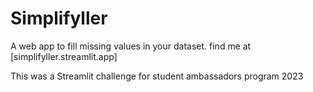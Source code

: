 # Simplifyller
A web app to fill missing values in your dataset. find me at [simplifyller.streamlit.app]

This was a Streamlit challenge for student ambassadors program 2023
